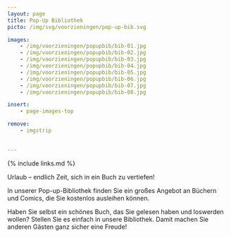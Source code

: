 ```yaml
---
layout: page
title: Pop-Up Bibliothek
picto: /img/svg/voorzieningen/pop-up-bib.svg

images:
    - /img/voorzieningen/popupbib/bib-01.jpg
    - /img/voorzieningen/popupbib/bib-02.jpg
    - /img/voorzieningen/popupbib/bib-03.jpg
    - /img/voorzieningen/popupbib/bib-04.jpg
    - /img/voorzieningen/popupbib/bib-05.jpg
    - /img/voorzieningen/popupbib/bib-06.jpg
    - /img/voorzieningen/popupbib/bib-07.jpg
    - /img/voorzieningen/popupbib/bib-08.jpg

insert:
    - page-images-top

remove:
    - imgstrip
    

---
```

{% include links.md %}

Urlaub – endlich Zeit, sich in ein Buch zu vertiefen! 

In unserer Pop-up-Bibliothek finden Sie ein großes Angebot an Büchern und Comics, die Sie kostenlos ausleihen können.

Haben Sie selbst ein schönes Buch, das Sie gelesen haben und loswerden wollen? Stellen Sie es einfach in unsere Bibliothek. Damit machen Sie anderen Gästen ganz sicher eine Freude!

